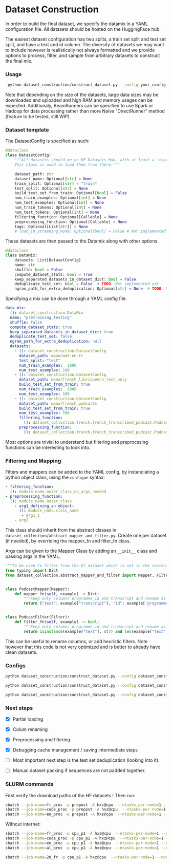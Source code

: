 # Dataset Construction

In order to build the final dataset, we specify the datamix in a YAML configuration file.
All datasets should be hosted on the HuggingFace hub.

The easiest dataset configuration has two splits, a train set split and test set split, and have a text and id column.
The diversity of datasets we may want to include however is realistically not always formatted and we provide options to 
process, filter, and sample from arbitrary datasets to construct the final mix.

### Usage

```bash
 python dataset_construction/construct_dataset.py --config your_config.yaml --hub_id hf_repo_id
```
Note that depending on the size of the datasets, large data sizes may be downloaded and uploaded and high RAM and memory
usages can be expected. Additionaly, BeamRunners can be specified to use Spark or Hadoop for data processing
rather than more Naive "DirectRunner" method (feature to be tested, still WIP).

### Dataset template

The DatasetConfig is specified as such:
```python
@dataclass
class DatasetConfig:
    """All datasets should be on HF Datasets Hub, with at least a 'text' field.
    This class is used to load them from there."""

    dataset_path: str
    dataset_name: Optional[str] = None
    train_split: Optional[str] = "train"
    test_split: Optional[str] = None
    build_test_set_from_train: Optional[bool] = False
    num_train_examples: Optional[int] = None
    num_test_examples: Optional[int] = None
    num_train_tokens: Optional[int] = None
    num_test_tokens: Optional[int] = None
    filtering_function: Optional[Callable] = None
    preprocessing_function: Optional[Callable] = None
    tags: Optional[List[str]] = None
    # load_in_streaming_mode: Optional[bool] = False # Not implemented yet
```

These datasets are then passed to the Datamix along with other options.
```python
@dataclass
class DataMix:
    datasets: List[DatasetConfig]
    name: str
    shuffle: bool = False
    compute_dataset_stats: bool = True
    keep_separated_datasets_in_dataset_dict: bool = False
    deduplicate_test_set: bool = False  # TODO: Not implemented yet
    ngram_path_for_extra_deduplication: Optional[str] = None  # TODO: Not implemented yet
```

Specifying a mix can be done through a YAML config file:

```yaml
data_mix:
  (): dataset_construction.DataMix
  name: "pretraining_testing"
  shuffle: false
  compute_dataset_stats: true
  keep_separated_datasets_in_dataset_dict: true
  deduplicate_test_set: false
  ngram_path_for_extra_deduplication: null
  datasets:
    - (): dataset_construction.DatasetConfig
      dataset_path: manu/wmt-en-fr
      test_split: "test"
      num_train_examples:  1000
      num_test_examples: 100
    - (): dataset_construction.DatasetConfig
      dataset_path: manu/french_librispeech_text_only
      build_test_set_from_train: true
      num_train_examples:  1000
      num_test_examples: 100
    - (): dataset_construction.DatasetConfig
      dataset_path: manu/french_podcasts
      build_test_set_from_train: true
      num_test_examples: 100
      filtering_function:
        (): dataset_collection.french.french_transcribed_podcast.PodcastFilter
      preprocessing_function:
        (): dataset_collection.french.french_transcribed_podcast.PodcastMapper
```

Most options are trivial to understand but filtering and preprocssing functions can be interesting to look into.

### Filtering and Mapping

Filters and mappers can be added to the YAML config, by instanciating a python object class, using the `configue` syntax:

```yaml
- filtering_function:
  (): module_name.outer_class_no_args_needed
- preprocessing_function:
  (): module_name.outer_class
    - arg1_defining_an object:
      (): module_name.class_name
       - arg1_1
    - arg2
```

This class should inherit from the abstract classes in `dataset_collection/abstract_mapper_and_filter.py`.
Create one per dataset (if needed), by overriding the mapper_fn and filter_fn class.

Args can be given to the Mapper Class by adding an `__init__` class and passing args in the YAML.

```python
"""To be used to filter from the hf dataset which is not in the correct format"""
from typing import Dict
from dataset_collection.abstract_mapper_and_filter import Mapper, Filter


class PodcastMapper(Mapper):
    def mapper_fn(self, example) -> Dict:
        """Keep only columns programme_id and transcript and rename as id, text"""
        return {"text": example["transcript"], "id": example['programme_id']}


class PodcastFilter(Filter):
    def filter_fn(self, example) -> bool:
        """Keep only columns programme_id and transcript and rename as id, text"""
        return isinstance(example["text"], str) and len(example["text"]) > 100
```

This can be useful to rename columns, or add heuristic filters.
Note however that this code is not very optimized and is better to already have clean datasets.


### Configs

```bash
python dataset_construction/construct_dataset.py --config dataset_construction/configs/30b_configs/french_corpus.yaml --estimate_from_k 10000 --hub_id manu/french-30b
```

```bash
python dataset_construction/construct_dataset.py --config dataset_construction/configs/30b_configs/code_corpus.yaml   --estimate_from_k 10000 --hub_id manu/code_20b
```

```bash
python dataset_construction/construct_dataset.py --config dataset_construction/configs/30b_configs/english_corpus.yaml  --estimate_from_k 10000 --hub_id manu/english_20b
```

### Next steps

- [x] Partial loading 
- [x] Colum renaming
- [x] Preprocessing and filtering
- [x] Debugging cache management / saving intermediate steps
- [ ] Most important next step is the test set deduplication (looking into it).
- [ ] Manual dataset packing if sequences are not padded together.


### SLURM commands

First verify the download paths of the HF datasets ! Then run:

```bash
sbatch --job-name=fr_proc -p prepost -A hxz@cpu  --ntasks-per-node=1 --nodes=1 --time=20:00:00  --output=logs/fr_proc.out     --error=logs/fr_proc.err  --wrap="python dataset_construction/construct_dataset.py --config dataset_construction/configs/30b_configs/french_corpus.yaml --estimate_from_k 10000"
sbatch --job-name=code_proc -p prepost -A hxz@cpu  --ntasks-per-node=1 --nodes=1 --time=20:00:00  --output=logs/code_proc.out     --error=logs/code_proc.err  --wrap="python dataset_construction/construct_dataset.py --config dataset_construction/configs/30b_configs/code_corpus.yaml   --estimate_from_k 10000"
sbatch --job-name=en_proc -p prepost -A hxz@cpu  --ntasks-per-node=1 --nodes=1 --time=20:00:00  --output=logs/en_proc.out     --error=logs/en_proc.err  --wrap="python dataset_construction/construct_dataset.py --config dataset_construction/configs/30b_configs/english_corpus.yaml  --estimate_from_k 10000"
```

Without internet:

```bash
sbatch --job-name=fr_proc -p cpu_p1 -A hxz@cpu  --ntasks-per-node=1 --nodes=1 --time=20:00:00  --output=logs/fr_proc.out     --error=logs/fr_proc.err  --wrap="python dataset_construction/construct_dataset.py --config dataset_construction/configs/1T_configs/french_corpus.yaml --estimate_from_k 10000"
sbatch --job-name=code_proc -p cpu_p1 -A hxz@cpu  --ntasks-per-node=1 --nodes=1 --time=20:00:00  --output=logs/code_proc.out     --error=logs/code_proc.err  --wrap="python dataset_construction/construct_dataset.py --config dataset_construction/configs/1T_configs/code_corpus.yaml   --estimate_from_k 10000"
sbatch --job-name=en_proc -p cpu_p1 -A hxz@cpu  --ntasks-per-node=1 --nodes=1 --time=20:00:00  --output=logs/en_proc.out     --error=logs/en_proc.err  --wrap="python dataset_construction/construct_dataset.py --config dataset_construction/configs/1T_configs/english_corpus.yaml  --estimate_from_k 10000"
sbatch --job-name=al_proc -p cpu_p1 -A hxz@cpu  --ntasks-per-node=1 --nodes=1 --cpus-per-task=40 --hint=nomultithread --time=20:00:00  --output=logs/al_proc.out     --error=logs/al_proc.err  --wrap="python dataset_construction/construct_dataset.py --config dataset_construction/configs/1T_configs/aligned_corpus.yaml  --estimate_from_k 10000"

```

```bash
sbatch --job-name=20_fr -p cpu_p1 -A hxz@cpu  --ntasks-per-node=1 --nodes=1 --cpus-per-task=40 --hint=nomultithread --time=20:00:00  --output=logs/fr_proc.out     --error=logs/fr_proc.err  --wrap="python dataset_construction/construct_dataset.py --config dataset_construction/configs/1T_configs/french_corpus.yaml --estimate_from_k 10000  --prep_config_n 20"
```